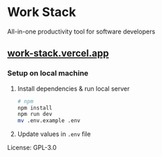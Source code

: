 # Work Stack

All-in-one productivity tool for software developers

## [work-stack.vercel.app](https://work-stack.vercel.app)

### Setup on local machine

1. Install dependencies & run local server

   ```bash
   # npm
   npm install
   npm run dev
   mv .env.example .env
   ```

2. Update values in `.env` file

License: GPL-3.0
